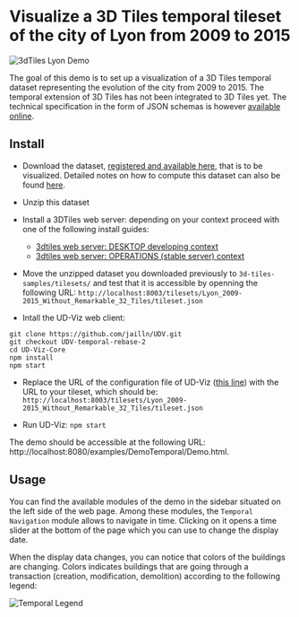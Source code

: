 # Visualize a 3D Tiles temporal tileset of the city of Lyon from 2009 to 2015

![3dTiles Lyon Demo](Images/3DTilesTemporalConfluence.png)

The goal of this demo is to set up a visualization of a 3D Tiles temporal dataset
representing the evolution of the city from 2009 to 2015. The temporal extension
of 3D Tiles has not been integrated to 3D Tiles yet. The technical specification
in the form of JSON schemas is however
[available online](https://doi.org/10.5281/zenodo.3596881).

## Install

* Download the dataset, [registered and available here](https://doi.org/10.5281/zenodo.3596861),
  that is to be visualized. Detailed notes on how to compute this dataset can also be found
  [here](../../Computations/3DTiles/LyonTemporal/PythonCallingDocker/Readme.md).

* Unzip this dataset

* Install a 3DTiles web server: depending on your context proceed with one of
the following install guides:
  * [3dtiles web server: DESKTOP developing context](https://github.com/VCityTeam/UD-Reproducibility/blob/master/ExternalComponents/3DTilesSamples/Readme.md)
   * [3dtiles web server: OPERATIONS (stable server) context](../../ExternalComponents/ApacheServer/InstallDebianApacheServer.md)

* Move the unzipped dataset you downloaded previously to
`3d-tiles-samples/tilesets/` and test that it is accessible by openning
the following URL:
`http://localhost:8003/tilesets/Lyon_2009-2015_Without_Remarkable_32_Tiles/tileset.json`

* Intall the UD-Viz web client:

````
git clone https://github.com/jailln/UDV.git
git checkout UDV-temporal-rebase-2
cd UD-Viz-Core
npm install
npm start
````

* Replace the URL of the configuration file of UD-Viz
([this line](https://github.com/jailln/UDV/blob/master/UD-Viz-Core/examples/data/config/generalDemoConfig.json#L20)) with the URL to your tileset, which should be: `http://localhost:8003/tilesets/Lyon_2009-2015_Without_Remarkable_32_Tiles/tileset.json`

* Run UD-Viz: `npm start`

The demo should be accessible at the following URL: http://localhost:8080/examples/DemoTemporal/Demo.html.

## Usage

You can find the available modules of the demo in the sidebar situated on the
left side of the web page. Among these modules, the `Temporal Navigation` module
allows to navigate in time. Clicking on it opens a time slider at the bottom of
the page which you can use to change the display date.

When the display data changes, you can notice that colors of the buildings are
changing. Colors indicates buildings that are going through a transaction
(creation, modification, demolition) according to the following legend:

![Temporal Legend](Images/TemporalLegend.png)
